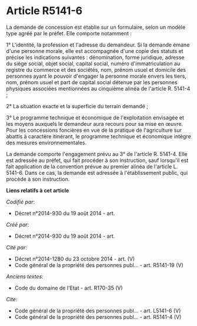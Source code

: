 # Article R5141-6

La demande de concession est établie sur un formulaire, selon un modèle type agréé par le préfet. Elle comporte notamment :

1° L'identité, la profession et l'adresse du demandeur. Si la demande émane d'une personne morale, elle est accompagnée d'une
copie des statuts et précise les indications suivantes : dénomination, forme juridique, adresse du siège social, objet
social, capital social, numéro d'immatriculation au registre du commerce et des sociétés, nom, prénom usuel et domicile des
personnes ayant le pouvoir d'engager la personne morale envers les tiers, nom, prénom usuel et part de capital social détenue
par les personnes physiques associées mentionnées au cinquième alinéa de l'article R. 5141-4 ;

2° La situation exacte et la superficie du terrain demandé ;

3° Le programme technique et économique de l'exploitation envisagée et les moyens auxquels le demandeur aura recours pour sa
mise en œuvre. Pour les concessions foncières en vue de la pratique de l'agriculture sur abattis à caractère itinérant, le
programme technique et économique intègre des mesures environnementales.

La demande comporte l'engagement prévu au 3° de l'article R. 5141-4. Elle est adressée au préfet, qui fait procéder à son
instruction, sauf lorsqu'il est fait application de la convention prévue au premier alinéa de l'article L. 5141-6. Dans ce
cas, la demande est adressée à l'établissement public, qui procède à son instruction.

**Liens relatifs à cet article**

_Codifié par_:

  - Décret n°2014-930 du 19 août 2014 - art.

_Créé par_:

  - Décret n°2014-930 du 19 août 2014 - art.

_Cité par_:

  - Décret n°2014-1280 du 23 octobre 2014 - art. (V)
  - Code général de la propriété des personnes publ... - art. R5141-19 (V)

_Anciens textes_:

  - Code du domaine de l'Etat - art. R170-35 (V)

_Cite_:

  - Code général de la propriété des personnes publ... - art. L5141-6 (V)
  - Code général de la propriété des personnes publ... - art. R5141-4 (V)
